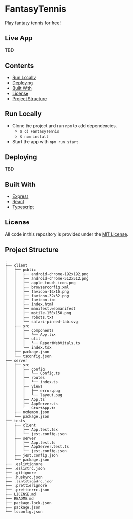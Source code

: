 # FantasyTennis

Play fantasy tennis for free!

## Live App

TBD

## Contents

-   [Run Locally](#run-locally)
-   [Deploying](#deploying)
-   [Built With](#built-with)
-   [License](#license)
-   [Project Structure](#project-structure)

## Run Locally

-   Clone the project and run `npm` to add dependencies.
    -   `$ cd FantasyTennis`
    -   `$ npm install`
-   Start the app with `npm run start`.

## Deploying

TBD

## Built With

-   [Express](https://github.com/expressjs/express)
-   [React](https://github.com/facebook/react)
-   [Typescript](https://github.com/microsoft/TypeScript)

## License

All code in this repository is provided under the [MIT License](https://github.com/AlexCadigan/FantasyTennis/blob/main/LICENSE.md).

## Project Structure

```
.
├── client
│   ├── public
│   │   ├── android-chrome-192x192.png
│   │   ├── android-chrome-512x512.png
│   │   ├── apple-touch-icon.png
│   │   ├── browserconfig.xml
│   │   ├── favicon-16x16.png
│   │   ├── favicon-32x32.png
│   │   ├── favicon.ico
│   │   ├── index.html
│   │   ├── manifest.webmanifest
│   │   ├── mstile-150x150.png
│   │   ├── robots.txt
│   │   └── safari-pinned-tab.svg
│   ├── src
│   │   ├── components
│   │   │   └── App.tsx
│   │   ├── util
│   │   │   └── ReportWebVitals.ts
│   │   └── index.tsx
│   ├── package.json
│   └── tsconfig.json
├── server
│   ├── src
│   │   ├── config
│   │   │   └── Config.ts
│   │   ├── routes
│   │   │   └── index.ts
│   │   ├── views
│   │   │   ├── error.pug
│   │   │   └── layout.pug
│   │   ├── App.ts
│   │   ├── AppServer.ts
│   │   └── StartApp.ts
│   ├── nodemon.json
│   └── package.json
├── tests
│   ├── client
│   │   ├── App.test.tsx
│   │   └── jest.config.json
│   ├── server
│   │   ├── App.test.ts
│   │   ├── AppServer.test.ts
│   │   └── jest.config.json
│   ├── jest.config.json
│   └── package.json
├── .eslintignore
├── .eslintrc.json
├── .gitignore
├── .huskyrc.json
├── .lintstagedrc.json
├── .prettierignore
├── .prettierrc.json
├── LICENSE.md
├── README.md
├── package-lock.json
├── package.json
└── tsconfig.json
```
